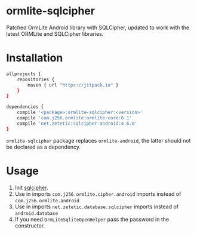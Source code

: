 # ormlite-sqlcipher
Patched OrmLite Android library with SQLCipher, updated to work with the latest
ORMLite and SQLCipher libraries.

# Installation

```sh
allprojects {  
    repositories {  
        maven { url "https://jitpack.io" }
    }  
}
```

```sh
dependencies {  
    compile '<package>:ormlite-sqlcipher:<version>'
    compile 'com.j256.ormlite:ormlite-core:6.1'
    compile 'net.zetetic:sqlcipher-android:4.6.0'
} 
```

`ormlite-sqlcipher` package replaces `ormlite-android`, the latter should not be declared
as a dependency.

# Usage

1. Init [sqlcipher](https://www.zetetic.net/sqlcipher/sqlcipher-for-android/).
2. Use in imports `com.j256.ormlite.cipher.android` imports instead of `com.j256.ormlite.android`
3. Use in imports `net.zetetic.database.sqlcipher` imports instead of `android.database`
4. If you need `OrmLiteSqliteOpenHelper` pass the password in the constructor.

